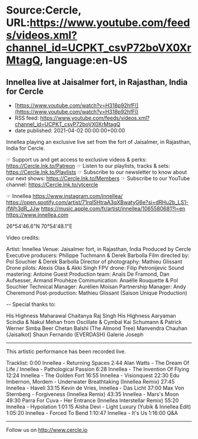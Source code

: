 # Source:Cercle, URL:https://www.youtube.com/feeds/videos.xml?channel_id=UCPKT_csvP72boVX0XrMtagQ, language:en-US

## Innellea live at Jaisalmer fort, in Rajasthan, India for Cercle
 - [https://www.youtube.com/watch?v=H318p92hfFI](https://www.youtube.com/watch?v=H318p92hfFI)
 - RSS feed: https://www.youtube.com/feeds/videos.xml?channel_id=UCPKT_csvP72boVX0XrMtagQ
 - date published: 2021-04-02 00:00:00+00:00

Innellea playing an exclusive live set from the fort of Jaisalmer, in Rajasthan, India for Cercle. 

☞ Support us and get access to exclusive videos & perks: https://Cercle.lnk.to/Patreon
☞ Listen to our playlists, tracks & sets: https://Cercle.lnk.to/Playlists
☞ Subscribe to our newsletter to know about our next shows: https://Cercle.lnk.to/Members
☞ Subscribe to our YouTube channel: https://Cercle.lnk.to/ytcercle

☞ Innellea
https://www.instagram.com/innellea/
https://open.spotify.com/artist/71rqI5HtraA3qXBwatyG6e?si=dRHu2b_LS1-jfWh3dR_JJw
https://music.apple.com/fr/artist/innellea/1065580681?l=en
https://www.innellea.com

26°54'46.6"N 70°54'48.1"E

Video credits:

Artist: Innellea
Venue: Jaisalmer fort, in Rajasthan, India
Produced by Cercle
Executive producers: Philippe Tuchmann & Derek Barbolla
Film directed by: Pol Souchier & Derek Barbolla
Director of photography:  Mathieu Glissant
Drone pilots: Alexis Olas & Akki Singh
FPV drone: Filip Petronijevic
Sound mastering: Antoine Guest
Production team: Anaïs De Framond, Dan Aufsesser, Armand Prouhèze
Communication: Anaëlle Rouquette & Pol Souchier
Technical Manager: Aurélien Moisan
Partnership Manager: Andy Cheremond
Post-production: Mathieu Glissant (Saison Unique Production)

--
Special thanks to:

His Highness Maharawal Chaitanya Raj Singh
His Highness Aaryaman Scindia & Nakul Mehan from Oscillate & Cymbal
Kai Schumann & Patrick Werner 
Simba Beer
Chetan Balshi (The Almond Tree)
Manvendra Chauhan (Jaisalkot) 
Shaun Fernando (EVERDASH)
Galerie Joseph 


______

This artistic performance has been recorded live. 

Tracklist: 
0:00 Innellea - Returning Spaces
2:44 Alan Watts - The Dream Of Life / Innellea - Pathological Passion
6:28 Innellea - The Invention Of Flying
12:24 Innellea - The Golden Fort
16:55 Innellea - Visionquest
22:30 Edu Imbernon, Mordem - Underwater Breathtaking (Innellea Remix) 
27:45 Innellea - Haveli
33:15 Kevin de Vries, Innellea - Das Licht 
37:00 Max Von Sternberg - Forgiveness (Innellea Remix)
43:35 Innellea - Mars's Moon
49:30 Parra For Cuva - Her Entrance (Innellea Interstellar Remix)
55:20 Innellea - Hypolation
1:01:15 Aïsha Devi - Light Luxury (Yubik & Innellea Edit)
1:05:20  Innellea - Forced To Bend 
1:10:47 Innellea - It's Us
1:16:00 Q&A
______

Follow us on http://www.cercle.io

